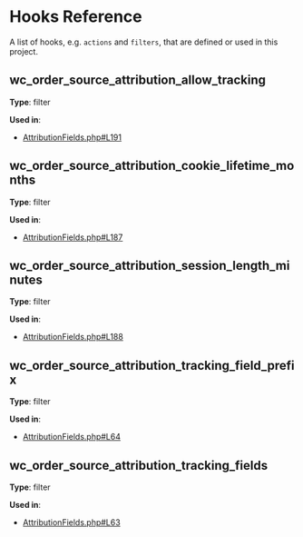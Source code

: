 # Hooks Reference

A list of hooks, e.g. `actions` and `filters`, that are defined or used in this project.

## wc_order_source_attribution_allow_tracking

**Type**: filter

**Used in**:

- [AttributionFields.php#L191](https://github.com/woocommerce/woocommerce-order-source-attribution/blob/e1745ca6e7edb7fba5730451b0022a2028f39a5b/src/Internal/AttributionFields.php#L191)

## wc_order_source_attribution_cookie_lifetime_months

**Type**: filter

**Used in**:

- [AttributionFields.php#L187](https://github.com/woocommerce/woocommerce-order-source-attribution/blob/e1745ca6e7edb7fba5730451b0022a2028f39a5b/src/Internal/AttributionFields.php#L187)

## wc_order_source_attribution_session_length_minutes

**Type**: filter

**Used in**:

- [AttributionFields.php#L188](https://github.com/woocommerce/woocommerce-order-source-attribution/blob/e1745ca6e7edb7fba5730451b0022a2028f39a5b/src/Internal/AttributionFields.php#L188)

## wc_order_source_attribution_tracking_field_prefix

**Type**: filter

**Used in**:

- [AttributionFields.php#L64](https://github.com/woocommerce/woocommerce-order-source-attribution/blob/e1745ca6e7edb7fba5730451b0022a2028f39a5b/src/Internal/AttributionFields.php#L64)

## wc_order_source_attribution_tracking_fields

**Type**: filter

**Used in**:

- [AttributionFields.php#L63](https://github.com/woocommerce/woocommerce-order-source-attribution/blob/e1745ca6e7edb7fba5730451b0022a2028f39a5b/src/Internal/AttributionFields.php#L63)

